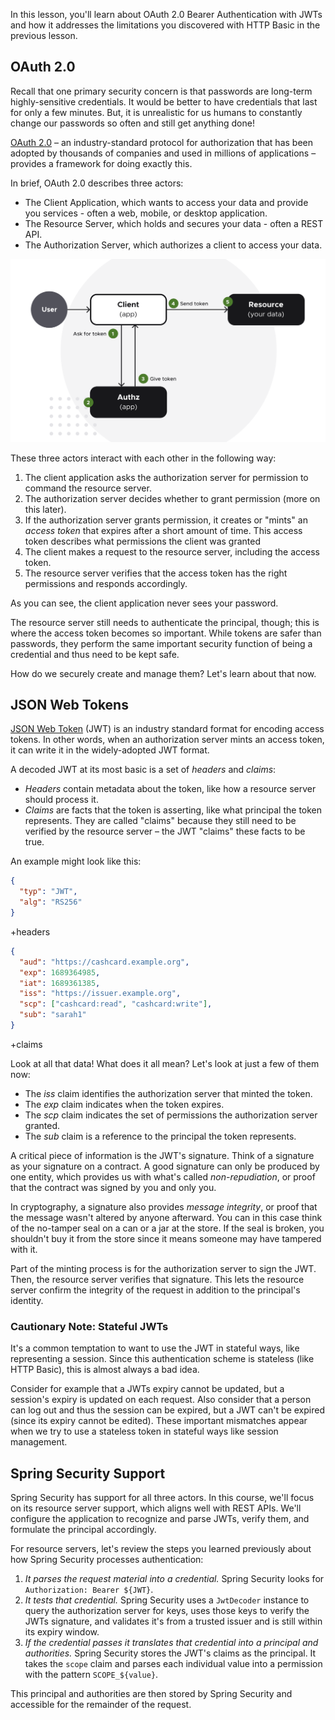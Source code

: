 In this lesson, you'll learn about OAuth 2.0 Bearer Authentication with JWTs and how it addresses the limitations you discovered with HTTP Basic in the previous lesson.

## OAuth 2.0

Recall that one primary security concern is that passwords are long-term highly-sensitive credentials. It would be better to have credentials that last for only a few minutes. But, it is unrealistic for us humans to constantly change our passwords so often and still get anything done!

[OAuth 2.0](https://datatracker.ietf.org/doc/html/rfc6749) – an industry-standard protocol for authorization that has been adopted by thousands of companies and used in millions of applications – provides a framework for doing exactly this.

In brief, OAuth 2.0 describes three actors:

- The Client Application, which wants to access your data and provide you services - often a web, mobile, or desktop application.
- The Resource Server, which holds and secures your data - often a REST API.
- The Authorization Server, which authorizes a client to access your data.

![OAuth 2.0 Flow](https://raw.githubusercontent.com/spring-academy/spring-academy-assets/main/courses/course-secure-rest-api-oauth2/oauth-flow.svg "OAuth 2.0 Flow")

These three actors interact with each other in the following way:

1. The client application asks the authorization server for permission to command the resource server.
2. The authorization server decides whether to grant permission (more on this later).
3. If the authorization server grants permission, it creates or "mints" an _access token_ that expires after a short amount of time. This access token describes what permissions the client was granted
4. The client makes a request to the resource server, including the access token.
5. The resource server verifies that the access token has the right permissions and responds accordingly.

As you can see, the client application never sees your password.

The resource server still needs to authenticate the principal, though; this is where the access token becomes so important. While tokens are safer than passwords, they perform the same important security function of being a credential and thus need to be kept safe.

How do we securely create and manage them? Let's learn about that now.

## JSON Web Tokens

[JSON Web Token](https://datatracker.ietf.org/doc/html/rfc7519) (JWT) is an industry standard format for encoding access tokens. In other words, when an authorization server mints an access token, it can write it in the widely-adopted JWT format.

A decoded JWT at its most basic is a set of _headers_ and _claims_:

- _Headers_ contain metadata about the token, like how a resource server should process it.
- _Claims_ are facts that the token is asserting, like what principal the token represents. They are called "claims" because they still need to be verified by the resource server – the JWT "claims" these facts to be true.

An example might look like this:

```json
{
  "typ": "JWT",
  "alg": "RS256"
}
```

+headers

```json
{
  "aud": "https://cashcard.example.org",
  "exp": 1689364985,
  "iat": 1689361385,
  "iss": "https://issuer.example.org",
  "scp": ["cashcard:read", "cashcard:write"],
  "sub": "sarah1"
}
```

+claims

Look at all that data! What does it all mean? Let's look at just a few of them now:

- The _iss_ claim identifies the authorization server that minted the token.
- The _exp_ claim indicates when the token expires.
- The _scp_ claim indicates the set of permissions the authorization server granted.
- The _sub_ claim is a reference to the principal the token represents.

A critical piece of information is the JWT's signature. Think of a signature as your signature on a contract. A good signature can only be produced by one entity, which provides us with what's called _non-repudiation_, or proof that the contract was signed by you and only you.

In cryptography, a signature also provides _message integrity_, or proof that the message wasn't altered by anyone afterward. You can in this case think of the no-tamper seal on a can or a jar at the store. If the seal is broken, you shouldn't buy it from the store since it means someone may have tampered with it.

Part of the minting process is for the authorization server to sign the JWT. Then, the resource server verifies that signature. This lets the resource server confirm the integrity of the request in addition to the principal's identity.

### Cautionary Note: Stateful JWTs

It's a common temptation to want to use the JWT in stateful ways, like representing a session. Since this authentication scheme is stateless (like HTTP Basic), this is almost always a bad idea.

Consider for example that a JWTs expiry cannot be updated, but a session's expiry is updated on each request. Also consider that a person can log out and thus the session can be expired, but a JWT can't be expired (since its expiry cannot be edited). These important mismatches appear when we try to use a stateless token in stateful ways like session management.

## Spring Security Support

Spring Security has support for all three actors. In this course, we'll focus on its resource server support, which aligns well with REST APIs. We'll configure the application to recognize and parse JWTs, verify them, and formulate the principal accordingly.

For resource servers, let's review the steps you learned previously about how Spring Security processes authentication:

1. _It parses the request material into a credential._ Spring Security looks for `Authorization: Bearer ${JWT}`.
2. _It tests that credential._ Spring Security uses a `JwtDecoder` instance to query the authorization server for keys, uses those keys to verify the JWTs signature, and validates it's from a trusted issuer and is still within its expiry window.
3. _If the credential passes it translates that credential into a principal and authorities._ Spring Security stores the JWT's claims as the principal. It takes the `scope` claim and parses each individual value into a permission with the pattern `SCOPE_${value}`.

This principal and authorities are then stored by Spring Security and accessible for the remainder of the request.
